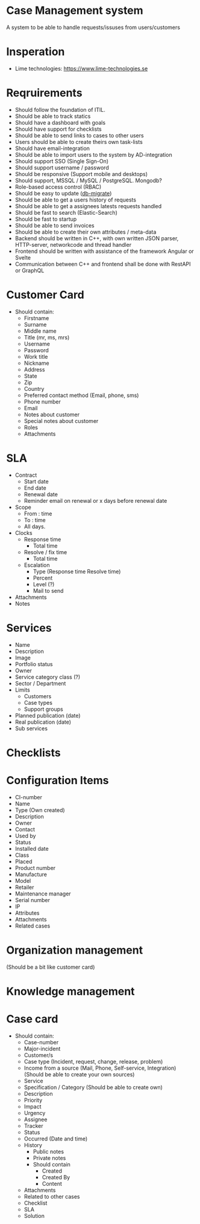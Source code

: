 # Case Management system
A system to be able to handle requests/issuses from users/customers

# Insperation
- Lime technologies: https://www.lime-technologies.se

# Reqruirements
- Should follow the foundation of ITIL. 
- Should be able to track statics
- Should have a dashboard with goals
- Should have support for checklists
- Should be able to send links to cases to other users
- Users should be able to create theirs own task-lists
- Should have email-integration
- Should be able to import users to the system by AD-integration
- Should support SSO (Single Sign-On)
- Should support username / password
- Should be responsive (Support mobile and desktops)
- Should support, MSSQL / MySQL / PostgreSQL. Mongodb?
- Role-based access control (RBAC)
- Should be easy to update ([db-migrate](https://db-migrate.readthedocs.io/en/latest/))
- Should be able to get a users history of requests
- Should be able to get a assignees latests requests handled
- Should be fast to search (Elastic-Search)
- Should be fast to startup
- Should be able to send invoices
- Should be able to create their own attributes / meta-data
- Backend should be written in C++, with own written JSON parser, HTTP-server, networkcode and thread handler
- Frontend should be written with assistance of the framework Angular or Svelte
- Communication between C++ and frontend shall be done with RestAPI or GraphQL

# Customer Card
- Should contain:
    - Firstname
    - Surname
    - Middle name
    - Title (mr, ms, mrs)
    - Username
    - Password
    - Work title
    - Nickname
    - Address
    - State
    - Zip
    - Country
    - Preferred contact method (Email, phone, sms)
    - Phone number
    - Email
    - Notes about customer
    - Special notes about customer
    - Roles
    - Attachments

# SLA
   - Contract
        - Start date
        - End date
        - Renewal date
        - Reminder email on renewal or x days before renewal date
   - Scope
        - From : time
        - To : time
        - All days.
   - Clocks
        - Response time
            - Total time 
        - Resolve / fix time
            - Total time
        - Escalation
            - Type (Response time Resolve time)
            - Percent 
            - Level (?)
            - Mail to send
   - Attachments
   - Notes

# Services
   - Name
   - Description
   - Image
   - Portfolio status
   - Owner
   - Service category class (?)
   - Sector / Department
   - Limits
        - Customers
        - Case types
        - Support groups
   - Planned publication (date)
   - Real publication (date)
   - Sub services

# Checklists

# Configuration Items
- CI-number
- Name
- Type (Own created)
- Description
- Owner
- Contact
- Used by
- Status
- Installed date
- Class 
- Placed
- Product number
- Manufacture
- Model
- Retailer
- Maintenance manager
- Serial number
- IP
- Attributes
- Attachments
- Related cases

# Organization management
(Should be a bit like customer card)

# Knowledge management

# Case card
- Should contain:
    - Case-number
    - Major-incident
    - Customer/s
    - Case type (Incident, request, change, release, problem)
    - Income from a source (Mail, Phone, Self-service, Integration) (Should be able to create your own sources)
    - Service
    - Specification / Category (Should be able to create own)
    - Description
    - Priority
    - Impact
    - Urgency
    - Assignee
    - Tracker
    - Status
    - Occurred (Date and time)
    - History
        - Public notes
        - Private notes
        - Should contain
            - Created
            - Created By
            - Content
    - Attachments
    - Related to other cases
    - Checklist
    - SLA
    - Solution
